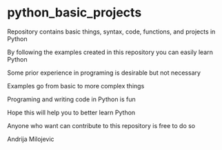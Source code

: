 # python_basic_projects
Repository contains basic things, syntax, code, functions, and projects in Python

By following the examples created in this repository you can easily learn Python

Some prior experience in programing is desirable but not necessary

Examples go from basic to more complex things

Programing and writing code in Python is fun

Hope this will help you to better learn Python

Anyone who want can contribute to this repository is free to do so

Andrija Milojevic
